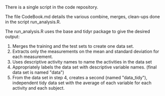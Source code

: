 There is a single script in the code repository. 

The file CodeBook.md details the various combine, merges, clean-ups done in the script run_analysis.R. 

The run_analysis.R uses the base and tidyr package to give the desired output:
1. Merges the training and the test sets to create one data set.
2. Extracts only the measurements on the mean and standard deviation for each measurement.
3. Uses descriptive activity names to name the activities in the data set
4. Appropriately labels the data set with descriptive variable names. (final data set is named "data")
5. From the data set in step 4, creates a second (named "data_tidy"), independent tidy data set with the average of each variable for each activity and each subject.
